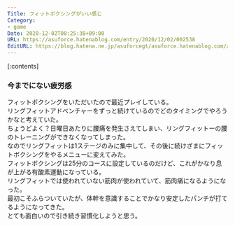 ```yaml
---
Title: フィットボクシングがいい感じ
Category:
- game
Date: 2020-12-02T00:25:38+09:00
URL: https://asuforce.hatenablog.com/entry/2020/12/02/002538
EditURL: https://blog.hatena.ne.jp/asuforcegt/asuforce.hatenablog.com/atom/entry/26006613659284117
---
```


[:contents]

###  今までにない疲労感

フィットボクシングをいただいたので最近プレイしている。  
リングフィットアドベンチャーをずっと続けているのでどのタイミングでやろうかなと考えていた。  
ちょうどよく？日曜日あたりに腰痛を発生さえてしまい、リングフィットーの腰のトレーニングができなくなってしまった。  
なのでリングフィットは1ステージのみに集中して、その後に続けざまにフィットボクシングをやるメニューに変えてみた。  
フィットボクシングは25分のコースに設定しているのだけど、これがかなり息が上がる有酸素運動になっている。  
リングフィットでは使われていない筋肉が使われていて、筋肉痛になるようになった。  
最初こそふらついていたが、体幹を意識することでかなり安定したパンチが打てるようになってきた。  
とても面白いので引き続き習慣化しようと思う。


